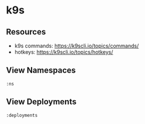# k9s

## Resources

* k9s commands: <https://k9scli.io/topics/commands/>
* hotkeys: <https://k9scli.io/topics/hotkeys/>

## View Namespaces

```
:ns
```


## View Deployments

```
:deployments
```
